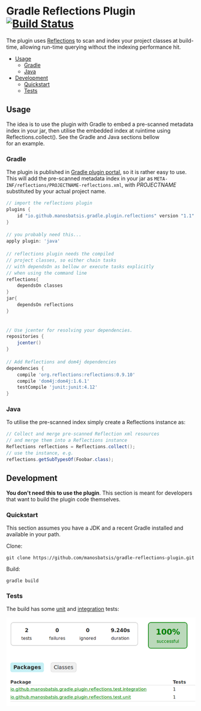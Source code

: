 # Gradle Reflections Plugin [![Build Status](https://travis-ci.org/manosbatsis/gradle-reflections-plugin.svg?branch=master)](https://travis-ci.org/manosbatsis/gradle-reflections-plugin)

The plugin uses [Reflections](https://github.com/ronmamo/reflections) to scan and index your project classes 
at build-time, allowing run-time querying without the indexing performance hit.


<!-- TOC depthFrom:2 depthTo:6 withLinks:1 updateOnSave:1 orderedList:0 -->

- [Usage](#usage)
	- [Gradle](#gradle)
	- [Java](#java)
- [Development](#development)
	- [Quickstart](#quickstart)
	- [Tests](#tests)

<!-- /TOC -->

## Usage

The idea is to use the plugin with Gradle to embed a pre-scanned metadata index in your jar,
then utilise the embedded index at ruintime using Reflections.collect(). See the Gradle and Java sections bellow  
for an example.   

### Gradle

The plugin is published in [Gradle plugin portal](https://plugins.gradle.org/plugin/io.github.manosbatsis.gradle.plugin.reflections),
so it is rather easy to use. This will add the pre-scanned
metadata index in your jar as `META-INF/reflections/PROJECTNAME-reflections.xml`, with
*PROJECTNAME* substituted by your actual project name.

```gradle
// import the reflections plugin
plugins {
	id "io.github.manosbatsis.gradle.plugin.reflections" version "1.1"
}

// you probably need this...
apply plugin: 'java'

// reflections plugin needs the compiled
// project classes, so either chain tasks
// with dependsOn as bellow or execute tasks explicitly
// when using the command line
reflections{
    dependsOn classes
}
jar{
    dependsOn reflections
}


// Use jcenter for resolving your dependencies.
repositories {
	jcenter()
}

// Add Reflections and dom4j dependencies
dependencies {
	compile 'org.reflections:reflections:0.9.10'
	compile 'dom4j:dom4j:1.6.1'
	testCompile 'junit:junit:4.12'
}
```

### Java

To utilise the pre-scanned index simply create a Reflections instance as:

```java
// Collect and merge pre-scanned Reflection xml resources
// and merge them into a Reflections instance
Reflections reflections = Reflections.collect();
// use the instance, e.g.
reflections.getSubTypesOf(Foobar.class);
```

## Development

**You don't need this to use the plugin**. This section is meant for developers that want to build the plugin code themselves.

### Quickstart

This section assumes you have a JDK and a recent Gradle installed and available in your path.

Clone:

```
git clone https://github.com/manosbatsis/gradle-reflections-plugin.git
```

Build:

```
gradle build
```

### Tests

The build has some [unit](src/test/java/io/github/manosbatsis/gradle/plugin/reflections/test/unit/ReflectionsPluginTest.java) and [integration](src/test/groovy/io/github/manosbatsis/gradle/plugin/reflections/test/integration/SimpleProjectIT.groovy) tests:

<img src="src/etc/doc/test-summary.png">
